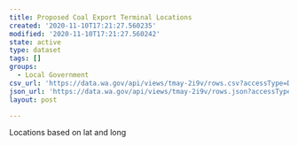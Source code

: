 ```yaml
---
title: Proposed Coal Export Terminal Locations
created: '2020-11-10T17:21:27.560235'
modified: '2020-11-10T17:21:27.560242'
state: active
type: dataset
tags: []
groups:
  - Local Government
csv_url: 'https://data.wa.gov/api/views/tmay-2i9v/rows.csv?accessType=DOWNLOAD'
json_url: 'https://data.wa.gov/api/views/tmay-2i9v/rows.json?accessType=DOWNLOAD'
layout: post

---
```

Locations based on lat and long
